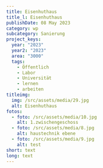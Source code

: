 ```yaml
---
title: Eisenhuthaus
title_l: Eisenhuthaus
publishDate: 08 May 2023
category: wp
subcategory: Sanierung
project_keys:
  year: "2023"
  year2: "2023"
  area: "3000"
  tags:
    - Öffentlich
    - Labor
    - Universität
    - lernen
    - arbeiten
titleimg:
  img: /src/assets/media/29.jpg
  alt: Eisenhuthaus
fotos:
  - foto: /src/assets/media/10.jpg
    alt: 1.zwischengeschoss
  - foto: /src/assets/media/8.jpg
    alt: haustechnik ebene
  - foto: /src/assets/media/9.jpg
    alt: test
short: text
long: text
---
```

